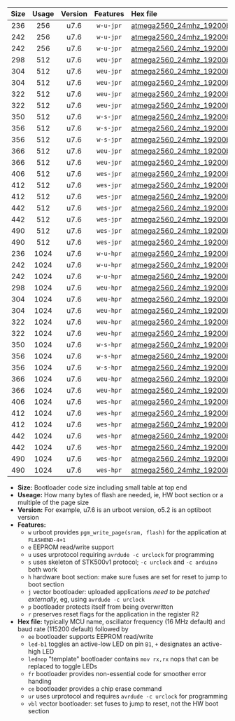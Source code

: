 |Size|Usage|Version|Features|Hex file|
|:-:|:-:|:-:|:-:|:--|
|236|256|u7.6|`w-u-jpr`|[atmega2560_24mhz_19200bps_ur_vbl.hex](https://raw.githubusercontent.com/stefanrueger/urboot/main/atmega2560_24mhz_19200bps_ur_vbl.hex)|
|242|256|u7.6|`w-u-jpr`|[atmega2560_24mhz_19200bps_led+b7_ur_vbl.hex](https://raw.githubusercontent.com/stefanrueger/urboot/main/atmega2560_24mhz_19200bps_led+b7_ur_vbl.hex)|
|242|256|u7.6|`w-u-jpr`|[atmega2560_24mhz_19200bps_lednop_ur_vbl.hex](https://raw.githubusercontent.com/stefanrueger/urboot/main/atmega2560_24mhz_19200bps_lednop_ur_vbl.hex)|
|298|512|u7.6|`weu-jpr`|[atmega2560_24mhz_19200bps_ee_ur_vbl.hex](https://raw.githubusercontent.com/stefanrueger/urboot/main/atmega2560_24mhz_19200bps_ee_ur_vbl.hex)|
|304|512|u7.6|`weu-jpr`|[atmega2560_24mhz_19200bps_ee_led+b7_ur_vbl.hex](https://raw.githubusercontent.com/stefanrueger/urboot/main/atmega2560_24mhz_19200bps_ee_led+b7_ur_vbl.hex)|
|304|512|u7.6|`weu-jpr`|[atmega2560_24mhz_19200bps_ee_lednop_ur_vbl.hex](https://raw.githubusercontent.com/stefanrueger/urboot/main/atmega2560_24mhz_19200bps_ee_lednop_ur_vbl.hex)|
|322|512|u7.6|`weu-jpr`|[atmega2560_24mhz_19200bps_ee_led+b7_fr_ur_vbl.hex](https://raw.githubusercontent.com/stefanrueger/urboot/main/atmega2560_24mhz_19200bps_ee_led+b7_fr_ur_vbl.hex)|
|322|512|u7.6|`weu-jpr`|[atmega2560_24mhz_19200bps_ee_lednop_fr_ur_vbl.hex](https://raw.githubusercontent.com/stefanrueger/urboot/main/atmega2560_24mhz_19200bps_ee_lednop_fr_ur_vbl.hex)|
|350|512|u7.6|`w-s-jpr`|[atmega2560_24mhz_19200bps_vbl.hex](https://raw.githubusercontent.com/stefanrueger/urboot/main/atmega2560_24mhz_19200bps_vbl.hex)|
|356|512|u7.6|`w-s-jpr`|[atmega2560_24mhz_19200bps_led+b7_vbl.hex](https://raw.githubusercontent.com/stefanrueger/urboot/main/atmega2560_24mhz_19200bps_led+b7_vbl.hex)|
|356|512|u7.6|`w-s-jpr`|[atmega2560_24mhz_19200bps_lednop_vbl.hex](https://raw.githubusercontent.com/stefanrueger/urboot/main/atmega2560_24mhz_19200bps_lednop_vbl.hex)|
|366|512|u7.6|`weu-jpr`|[atmega2560_24mhz_19200bps_ee_led+b7_fr_ce_ur_vbl.hex](https://raw.githubusercontent.com/stefanrueger/urboot/main/atmega2560_24mhz_19200bps_ee_led+b7_fr_ce_ur_vbl.hex)|
|366|512|u7.6|`weu-jpr`|[atmega2560_24mhz_19200bps_ee_lednop_fr_ce_ur_vbl.hex](https://raw.githubusercontent.com/stefanrueger/urboot/main/atmega2560_24mhz_19200bps_ee_lednop_fr_ce_ur_vbl.hex)|
|406|512|u7.6|`wes-jpr`|[atmega2560_24mhz_19200bps_ee_vbl.hex](https://raw.githubusercontent.com/stefanrueger/urboot/main/atmega2560_24mhz_19200bps_ee_vbl.hex)|
|412|512|u7.6|`wes-jpr`|[atmega2560_24mhz_19200bps_ee_led+b7_vbl.hex](https://raw.githubusercontent.com/stefanrueger/urboot/main/atmega2560_24mhz_19200bps_ee_led+b7_vbl.hex)|
|412|512|u7.6|`wes-jpr`|[atmega2560_24mhz_19200bps_ee_lednop_vbl.hex](https://raw.githubusercontent.com/stefanrueger/urboot/main/atmega2560_24mhz_19200bps_ee_lednop_vbl.hex)|
|442|512|u7.6|`wes-jpr`|[atmega2560_24mhz_19200bps_ee_led+b7_fr_vbl.hex](https://raw.githubusercontent.com/stefanrueger/urboot/main/atmega2560_24mhz_19200bps_ee_led+b7_fr_vbl.hex)|
|442|512|u7.6|`wes-jpr`|[atmega2560_24mhz_19200bps_ee_lednop_fr_vbl.hex](https://raw.githubusercontent.com/stefanrueger/urboot/main/atmega2560_24mhz_19200bps_ee_lednop_fr_vbl.hex)|
|490|512|u7.6|`wes-jpr`|[atmega2560_24mhz_19200bps_ee_led+b7_fr_ce_vbl.hex](https://raw.githubusercontent.com/stefanrueger/urboot/main/atmega2560_24mhz_19200bps_ee_led+b7_fr_ce_vbl.hex)|
|490|512|u7.6|`wes-jpr`|[atmega2560_24mhz_19200bps_ee_lednop_fr_ce_vbl.hex](https://raw.githubusercontent.com/stefanrueger/urboot/main/atmega2560_24mhz_19200bps_ee_lednop_fr_ce_vbl.hex)|
|236|1024|u7.6|`w-u-hpr`|[atmega2560_24mhz_19200bps_ur.hex](https://raw.githubusercontent.com/stefanrueger/urboot/main/atmega2560_24mhz_19200bps_ur.hex)|
|242|1024|u7.6|`w-u-hpr`|[atmega2560_24mhz_19200bps_led+b7_ur.hex](https://raw.githubusercontent.com/stefanrueger/urboot/main/atmega2560_24mhz_19200bps_led+b7_ur.hex)|
|242|1024|u7.6|`w-u-hpr`|[atmega2560_24mhz_19200bps_lednop_ur.hex](https://raw.githubusercontent.com/stefanrueger/urboot/main/atmega2560_24mhz_19200bps_lednop_ur.hex)|
|298|1024|u7.6|`weu-hpr`|[atmega2560_24mhz_19200bps_ee_ur.hex](https://raw.githubusercontent.com/stefanrueger/urboot/main/atmega2560_24mhz_19200bps_ee_ur.hex)|
|304|1024|u7.6|`weu-hpr`|[atmega2560_24mhz_19200bps_ee_led+b7_ur.hex](https://raw.githubusercontent.com/stefanrueger/urboot/main/atmega2560_24mhz_19200bps_ee_led+b7_ur.hex)|
|304|1024|u7.6|`weu-hpr`|[atmega2560_24mhz_19200bps_ee_lednop_ur.hex](https://raw.githubusercontent.com/stefanrueger/urboot/main/atmega2560_24mhz_19200bps_ee_lednop_ur.hex)|
|322|1024|u7.6|`weu-hpr`|[atmega2560_24mhz_19200bps_ee_led+b7_fr_ur.hex](https://raw.githubusercontent.com/stefanrueger/urboot/main/atmega2560_24mhz_19200bps_ee_led+b7_fr_ur.hex)|
|322|1024|u7.6|`weu-hpr`|[atmega2560_24mhz_19200bps_ee_lednop_fr_ur.hex](https://raw.githubusercontent.com/stefanrueger/urboot/main/atmega2560_24mhz_19200bps_ee_lednop_fr_ur.hex)|
|350|1024|u7.6|`w-s-hpr`|[atmega2560_24mhz_19200bps.hex](https://raw.githubusercontent.com/stefanrueger/urboot/main/atmega2560_24mhz_19200bps.hex)|
|356|1024|u7.6|`w-s-hpr`|[atmega2560_24mhz_19200bps_led+b7.hex](https://raw.githubusercontent.com/stefanrueger/urboot/main/atmega2560_24mhz_19200bps_led+b7.hex)|
|356|1024|u7.6|`w-s-hpr`|[atmega2560_24mhz_19200bps_lednop.hex](https://raw.githubusercontent.com/stefanrueger/urboot/main/atmega2560_24mhz_19200bps_lednop.hex)|
|366|1024|u7.6|`weu-hpr`|[atmega2560_24mhz_19200bps_ee_led+b7_fr_ce_ur.hex](https://raw.githubusercontent.com/stefanrueger/urboot/main/atmega2560_24mhz_19200bps_ee_led+b7_fr_ce_ur.hex)|
|366|1024|u7.6|`weu-hpr`|[atmega2560_24mhz_19200bps_ee_lednop_fr_ce_ur.hex](https://raw.githubusercontent.com/stefanrueger/urboot/main/atmega2560_24mhz_19200bps_ee_lednop_fr_ce_ur.hex)|
|406|1024|u7.6|`wes-hpr`|[atmega2560_24mhz_19200bps_ee.hex](https://raw.githubusercontent.com/stefanrueger/urboot/main/atmega2560_24mhz_19200bps_ee.hex)|
|412|1024|u7.6|`wes-hpr`|[atmega2560_24mhz_19200bps_ee_led+b7.hex](https://raw.githubusercontent.com/stefanrueger/urboot/main/atmega2560_24mhz_19200bps_ee_led+b7.hex)|
|412|1024|u7.6|`wes-hpr`|[atmega2560_24mhz_19200bps_ee_lednop.hex](https://raw.githubusercontent.com/stefanrueger/urboot/main/atmega2560_24mhz_19200bps_ee_lednop.hex)|
|442|1024|u7.6|`wes-hpr`|[atmega2560_24mhz_19200bps_ee_led+b7_fr.hex](https://raw.githubusercontent.com/stefanrueger/urboot/main/atmega2560_24mhz_19200bps_ee_led+b7_fr.hex)|
|442|1024|u7.6|`wes-hpr`|[atmega2560_24mhz_19200bps_ee_lednop_fr.hex](https://raw.githubusercontent.com/stefanrueger/urboot/main/atmega2560_24mhz_19200bps_ee_lednop_fr.hex)|
|490|1024|u7.6|`wes-hpr`|[atmega2560_24mhz_19200bps_ee_led+b7_fr_ce.hex](https://raw.githubusercontent.com/stefanrueger/urboot/main/atmega2560_24mhz_19200bps_ee_led+b7_fr_ce.hex)|
|490|1024|u7.6|`wes-hpr`|[atmega2560_24mhz_19200bps_ee_lednop_fr_ce.hex](https://raw.githubusercontent.com/stefanrueger/urboot/main/atmega2560_24mhz_19200bps_ee_lednop_fr_ce.hex)|

- **Size:** Bootloader code size including small table at top end
- **Useage:** How many bytes of flash are needed, ie, HW boot section or a multiple of the page size
- **Version:** For example, u7.6 is an urboot version, o5.2 is an optiboot version
- **Features:**
  + `w` urboot provides `pgm_write_page(sram, flash)` for the application at `FLASHEND-4+1`
  + `e` EEPROM read/write support
  + `u` uses urprotocol requiring `avrdude -c urclock` for programming
  + `s` uses skeleton of STK500v1 protocol; `-c urclock` and `-c arduino` both work
  + `h` hardware boot section: make sure fuses are set for reset to jump to boot section
  + `j` vector bootloader: uploaded applications *need to be patched externally*, eg, using `avrdude -c urclock`
  + `p` bootloader protects itself from being overwritten
  + `r` preserves reset flags for the application in the register R2
- **Hex file:** typically MCU name, oscillator frequency (16 MHz default) and baud rate (115200 default) followed by
  + `ee` bootloader supports EEPROM read/write
  + `led-b1` toggles an active-low LED on pin `B1`, `+` designates an active-high LED
  + `lednop` "template" bootloader contains `mov rx,rx` nops that can be replaced to toggle LEDs
  + `fr` bootloader provides non-essential code for smoother error handing
  + `ce` bootloader provides a chip erase command
  + `ur` uses urprotocol and requires `avrdude -c urclock` for programming
  + `vbl` vector bootloader: set fuses to jump to reset, not the HW boot section
